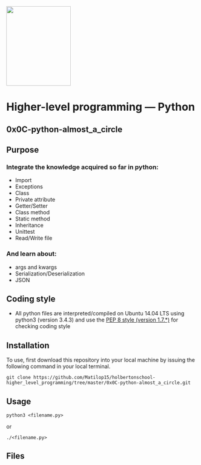 <img src="https://blog.holbertonschool.com/wp-content/uploads/2020/04/unnamed-2.png" width="170" height="210">

# Higher-level programming ― Python
## 0x0C-python-almost_a_circle

## Purpose
### Integrate the knowledge acquired so far in python:
- Import
- Exceptions
- Class
- Private attribute
- Getter/Setter
- Class method
- Static method
- Inheritance
- Unittest
- Read/Write file

### And learn about:
- args and kwargs
- Serialization/Deserialization
- JSON

## Coding style
- All python files are interpreted/compiled on Ubuntu 14.04 LTS using python3 (version 3.4.3) and use the [PEP 8 style (version 1.7.*)](https://github.com/PyC\QA/pycodestyle) for checking coding style


## Installation
To use, first download  this repository into your local machine by issuing the following command in your local terminal. 
```
git clone https://github.com/Matilop15/holbertonschool-higher_level_programming/tree/master/0x0C-python-almost_a_circle.git
```

## Usage
```
python3 <filename.py>
```
or
```
./<filename.py>
```

## Files
